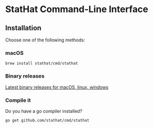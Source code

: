 # StatHat Command-Line Interface

## Installation

Choose one of the following methods:

### macOS

    brew install stathat/cmd/stathat

### Binary releases

[Latest binary releases for macOS, linux, windows](https://github.com/stathat/cmd/releases/latest)

### Compile it

Do you have a go compiler installed?

    go get github.com/stathat/cmd/stathat


